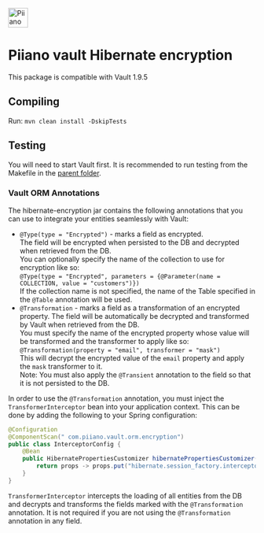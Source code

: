 <p>
  <a href="https://piiano.com/pii-data-privacy-vault/">
    <picture>
      <source media="(prefers-color-scheme: dark)" srcset="https://docs.piiano.com/img/logo-developers-dark.svg">
      <source media="(prefers-color-scheme: light)" srcset="https://docs.piiano.com/img/logo-developers.svg">
      <img alt="Piiano Vault" src="https://docs.piiano.com/img/logo-developers.svg" height="40" />
    </picture>
  </a>
</p>

# Piiano vault Hibernate encryption

This package is compatible with Vault 1.9.5

## Compiling

Run: `mvn clean install -DskipTests`

## Testing

You will need to start Vault first. It is recommended to run testing from the Makefile in the [parent folder](./..).

### Vault ORM Annotations

The hibernate-encryption jar contains the following annotations that you can use to integrate your entities seamlessly with Vault:
- `@Type(type = "Encrypted")` - marks a field as encrypted.  
  The field will be encrypted when persisted to the DB and decrypted when retrieved from the DB.  
  You can optionally specify the name of the collection to use for encryption like so:  
  `@Type(type = "Encrypted", parameters = {@Parameter(name = COLLECTION, value = "customers")})`  
  If the collection name is not specified, the name of the Table specified in the `@Table` annotation will be used.
- `@Transformation` - marks a field as a transformation of an encrypted property.
  The field will be automatically be decrypted and transformed by Vault when retrieved from the DB.  
  You must specify the name of the encrypted property whose value will be transformed and the transformer to apply like so:   
  `@Transformation(property = "email", transformer = "mask")`  
  This will decrypt the encrypted value of the `email` property and apply the `mask` transformer to it.  
  Note: You must also apply the `@Transient` annotation to the field so that it is not persisted to the DB.

In order to use the `@Transformation` annotation, you must inject the `TransformerInterceptor` bean into your application context.
This can be done by adding the following to your Spring configuration:

```java
@Configuration
@ComponentScan(" com.piiano.vault.orm.encryption")
public class InterceptorConfig {
    @Bean
    public HibernatePropertiesCustomizer hibernatePropertiesCustomizer(TransformationInterceptor interceptor) {
        return props -> props.put("hibernate.session_factory.interceptor", interceptor);
    }
}
```

`TransformerInterceptor` intercepts the loading of all entities from the DB and decrypts and transforms the fields marked with the `@Transformation` annotation.
It is not required if you are not using the `@Transformation` annotation in any field.
